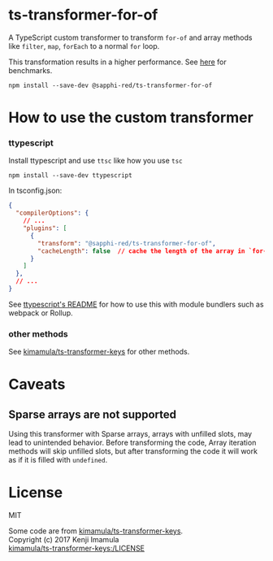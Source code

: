 # ts-transformer-for-of
A TypeScript custom transformer to transform `for-of` and array methods like `filter`, `map`, `forEach` to a normal `for` loop.

This transformation results in a higher performance. See [here](https://github.com/aminya/typescript-optimization) for benchmarks.

```shell
npm install --save-dev @sapphi-red/ts-transformer-for-of
```

# How to use the custom transformer
### ttypescript
Install ttypescript and use `ttsc` like how you use `tsc`
```
npm install --save-dev ttypescript
```

In tsconfig.json:
```json
{
  "compilerOptions": {
    // ...
    "plugins": [
      { 
      	"transform": "@sapphi-red/ts-transformer-for-of", 
      	"cacheLength": false  // cache the length of the array in `for-of` transformations. Defaults to false.
      } 
    ]
  },
  // ...
}
```

See [ttypescript's README](https://github.com/cevek/ttypescript/blob/master/README.md) for how to use this with module bundlers such as webpack or Rollup.

### other methods
See [kimamula/ts-transformer-keys](https://github.com/kimamula/ts-transformer-keys/blob/master/README.md#how-to-use-the-custom-transformer) for other methods.

# Caveats
## Sparse arrays are not supported
Using this transformer with Sparse arrays, arrays with unfilled slots, may lead to unintended behavior.
Before transforming the code, Array iteration methods will skip unfilled slots, but after transforming the code it will work as if it is filled with `undefined`.

# License

MIT

Some code are from [kimamula/ts-transformer-keys](https://github.com/kimamula/ts-transformer-keys/blob/master/README.md#how-to-use-the-custom-transformer).  
Copyright (c) 2017 Kenji Imamula  
[kimamula/ts-transformer-keys:/LICENSE](https://github.com/kimamula/ts-transformer-keys/blob/master/LICENSE)
